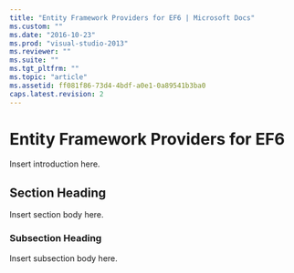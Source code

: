 ```yaml
---
title: "Entity Framework Providers for EF6 | Microsoft Docs"
ms.custom: ""
ms.date: "2016-10-23"
ms.prod: "visual-studio-2013"
ms.reviewer: ""
ms.suite: ""
ms.tgt_pltfrm: ""
ms.topic: "article"
ms.assetid: ff081f86-73d4-4bdf-a0e1-0a89541b3ba0
caps.latest.revision: 2
---
```

# Entity Framework Providers for EF6
Insert introduction here.  

## Section Heading  
 Insert section body here.  

### Subsection Heading  
 Insert subsection body here.
